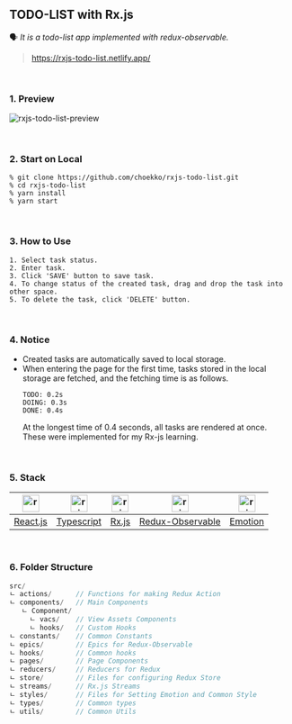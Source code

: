 ## TODO-LIST with Rx.js 
🗣 _It is a todo-list app implemented with redux-observable._
> https://rxjs-todo-list.netlify.app/
<br/>

### 1. Preview
![rxjs-todo-list-preview](https://user-images.githubusercontent.com/67793530/172352857-985f9db9-058e-4939-84a9-67a226012a23.gif)


<br/>

### 2. Start on Local
```
% git clone https://github.com/choekko/rxjs-todo-list.git
% cd rxjs-todo-list
% yarn install
% yarn start
```
<br/>

### 3. How to Use
```
1. Select task status.
2. Enter task.
3. Click 'SAVE' button to save task.
4. To change status of the created task, drag and drop the task into other space.
5. To delete the task, click 'DELETE' button.
```

<br/>

### 4. Notice
- Created tasks are automatically saved to local storage.
- When entering the page for the first time, tasks stored in the local storage are fetched, and the fetching time is as follows.
   ```
   TODO: 0.2s
   DOING: 0.3s
   DONE: 0.4s
   ```
   At the longest time of 0.4 seconds, all tasks are rendered at once.   
   These were implemented for my Rx-js learning.

<br/>

### 5. Stack
|<img width="30" alt="react-logo" src="https://user-images.githubusercontent.com/67793530/172109940-97d63c83-b643-47ad-99bb-d71290cb72e4.png">|<img width="30" alt="rxjs-logo" src="https://user-images.githubusercontent.com/67793530/172110248-384ffd66-503e-4d19-b81a-c48d9846e659.png">|<img width="30" alt="rxjs-logo" src="https://user-images.githubusercontent.com/67793530/172107578-24931e75-4a5d-4e4d-b7d4-f898510df811.png">|<img width="30" alt="rxjs-logo" src="https://user-images.githubusercontent.com/67793530/172115548-bada64a4-c822-4a68-a132-efc6480672f7.png">|<img width="30" alt="rxjs-logo" src="https://user-images.githubusercontent.com/67793530/172115785-c60420e8-c29c-4594-8fcd-22e5f71053b0.png">
|:-:|:-:|:-:|:-:|:-:|
|[React.js](https://ko.reactjs.org/)|[Typescript](https://www.typescriptlang.org/)|[Rx.js](https://rxjs.dev/)|[Redux-Observable](https://redux-observable.js.org/)|[Emotion](https://emotion.sh/docs/introduction)

<br/>

### 6. Folder Structure
```js
src/
ㄴ actions/      // Functions for making Redux Action
ㄴ components/   // Main Components
   ㄴ Component/
     ㄴ vacs/    // View Assets Components
     ㄴ hooks/   // Custom Hooks
ㄴ constants/    // Common Constants
ㄴ epics/        // Epics for Redux-Observable
ㄴ hooks/        // Common hooks
ㄴ pages/        // Page Components
ㄴ reducers/     // Reducers for Redux
ㄴ store/        // Files for configuring Redux Store
ㄴ streams/      // Rx.js Streams
ㄴ styles/       // Files for Setting Emotion and Common Style
ㄴ types/        // Common types
ㄴ utils/        // Common Utils
```

